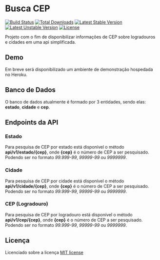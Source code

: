 # Busca CEP

[![Build Status](https://travis-ci.org/laravel/lumen-framework.svg)](https://travis-ci.org/laravel/lumen-framework)
[![Total Downloads](https://poser.pugx.org/laravel/lumen-framework/d/total.svg)](https://packagist.org/packages/laravel/lumen-framework)
[![Latest Stable Version](https://poser.pugx.org/laravel/lumen-framework/v/stable.svg)](https://packagist.org/packages/laravel/lumen-framework)
[![Latest Unstable Version](https://poser.pugx.org/laravel/lumen-framework/v/unstable.svg)](https://packagist.org/packages/laravel/lumen-framework)
[![License](https://poser.pugx.org/laravel/lumen-framework/license.svg)](https://packagist.org/packages/laravel/lumen-framework)

Projeto com o fim de disponibilizar informações de CEP sobre logradouros e cidades em uma api simplificada.

## Demo
Em breve será disponibilizado um ambiente de demonstração hospedada no Heroku.

## Banco de Dados
O banco de dados atualmente é formado por 3 entidades, sendo elas: **estado**, **cidade** e **cep**.

## Endpoints da API

### Estado
Para pesquisa de CEP por estado está disponível o método **api/v1/estado/{cep}**, onde **{cep}** é o número de CEP a ser pesquisado. Podendo ser no formato *99.999-99*, *99999-99* ou *9999999*.

### Cidade
Para pesquisa de CEP por cidade está disponível o método **api/v1/cidade/{cep}**, onde **{cep}** é o número de CEP a ser pesquisado. Podendo ser no formato *99.999-99*, *99999-99* ou *9999999*.

### CEP (Logradouro)
Para pesquisa de CEP por logradouro está disponível o método **api/v1/cep/{cep}**, onde **{cep}** é o número de CEP a ser pesquisado. Podendo ser no formato *99.999-99*, *99999-99* ou *9999999*.

## Licença

Licenciado sobre a licença [MIT license](http://opensource.org/licenses/MIT)
